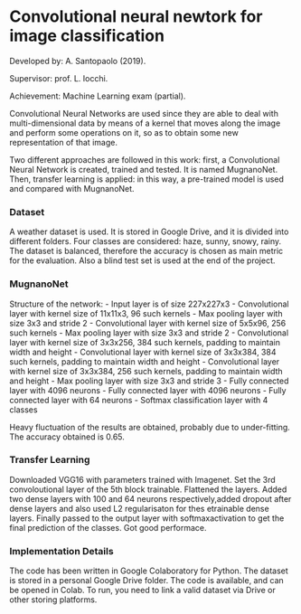 # Convolutional neural newtork for image classification

Developed by: A. Santopaolo (2019).

Supervisor: prof. L. Iocchi.

Achievement: Machine Learning exam (partial).


Convolutional Neural Networks are used since they are able to deal with multi-dimensional data by means of a kernel that moves along the image and perform some operations on it, so as to obtain some new representation of that image.

Two different approaches are followed in this work: first, a Convolutional Neural Network is created, trained and tested. It is named MugnanoNet. Then, transfer learning is applied: in this way, a pre-trained model is used and compared with MugnanoNet.

<h3> Dataset </h3>
A weather dataset is used. It is stored in Google Drive, and it is divided into different folders. Four classes are considered: haze, sunny, snowy, rainy. The dataset is balanced, therefore the accuracy is chosen as main metric for the evaluation. Also a blind test set is used at the end of the project.

<h3>MugnanoNet</h3>
Structure of the network:
- Input layer is of size 227x227x3
-  Convolutional layer with kernel size of 11x11x3, 96 such kernels
-  Max pooling layer with size 3x3 and stride 2
-  Convolutional layer with kernel size of 5x5x96, 256 such kernels
-  Max pooling layer with size 3x3 and stride 2
- Convolutional layer with kernel size of 3x3x256, 384 such kernels, padding to maintain width and height
-  Convolutional layer with kernel size of 3x3x384, 384 such kernels, padding to maintain width and height
-  Convolutional layer with kernel size of 3x3x384, 256 such kernels, padding to maintain width and height
-  Max pooling layer with size 3x3 and stride 3
- Fully connected layer with 4096 neurons
-  Fully connected layer with 4096 neurons
-  Fully connected layer with 64 neurons
-  Softmax classification layer with 4 classes

Heavy fluctuation of the results are obtained, probably due to under-fitting. The accuracy obtained is 0.65.

<h3>Transfer Learning</h3>
  
Downloaded VGG16 with parameters trained with Imagenet.  Set the 3rd convoloutional layer of the 5th block trainable. Flattened the layers. Added two dense layers with  100 and 64 neurons respectively,added dropout after dense layers and also used L2 regularisaton for thes etrainable  dense  layers.   Finally  passed  to  the  output  layer  with  softmaxactivation to get the final prediction of the classes. Got good performace.

<h3>Implementation Details</h3>
The code has been written in Google Colaboratory for Python. The dataset is stored in a personal Google Drive folder. The code is available, and can be opened in Colab. To run, you need to link a valid dataset via Drive or other storing platforms.
